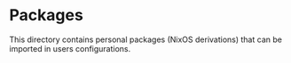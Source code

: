 # Packages

This directory contains personal packages (NixOS derivations) that can be
imported in users configurations.
